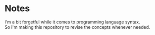 # Notes
I'm a bit forgetful while it comes to programming language syntax.\
So i'm making this repository to revise the concepts whenever needed.
